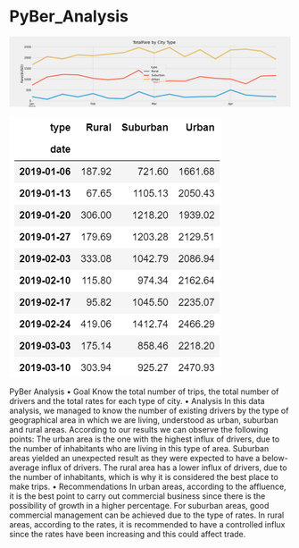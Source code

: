 # PyBer_Analysis
![image](https://github.com/RodrigoCR25/PyBer_Analysis/blob/main/PyBer_fare_by_summary.png)

![image](https://github.com/RodrigoCR25/PyBer_Analysis/blob/main/Pyber_summary.png)


PyBer Analysis
•	Goal
Know the total number of trips, the total number of drivers and the total rates for each type of city.
•	Analysis
In this data analysis, we managed to know the number of existing drivers by the type of geographical area in which we are living, understood as urban, suburban and rural areas.
According to our results we can observe the following points:
The urban area is the one with the highest influx of drivers, due to the number of inhabitants who are living in this type of area.
Suburban areas yielded an unexpected result as they were expected to have a below-average influx of drivers.
The rural area has a lower influx of drivers, due to the number of inhabitants, which is why it is considered the best place to make trips.
•	Recommendations
In urban areas, according to the affluence, it is the best point to carry out commercial business since there is the possibility of growth in a higher percentage.
For suburban areas, good commercial management can be achieved due to the type of rates.
In rural areas, according to the rates, it is recommended to have a controlled influx since the rates have been increasing and this could affect trade.
